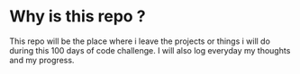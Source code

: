 # Why is this repo ?
This repo will be the place where i leave the projects or things i will do during this 100 days of code challenge.
I will also log everyday my thoughts and my progress.
